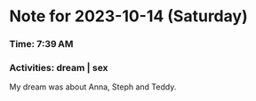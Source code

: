 # Note for 2023-10-14 (Saturday)
### Time: 7:39 AM
### Activities: dream | sex

My dream was about Anna, Steph and Teddy.
